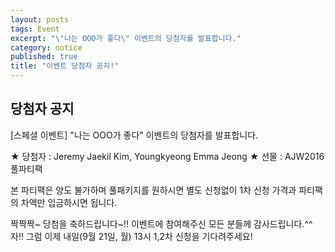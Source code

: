 ```yaml
---
layout: posts
tags: Event
excerpt: "\"나는 OOO가 좋다\" 이벤트의 당첨자를 발표합니다."
category: notice
published: true
title: "이벤트 당첨자 공지!"
---
```




## 당첨자 공지

[스페셜 이벤트] "나는 OOO가 좋다" 이벤트의 당첨자를 발표합니다.

★ 당첨자 : Jeremy Jaekil Kim, Youngkyeong Emma Jeong
★ 선물 : AJW2016 풀파티팩

본 파티팩은 양도 불가하며 풀패키지를 원하시면 별도 신청없이 1차 신청 가격과 파티팩의 차액만 입금하시면 됩니다.

짝짝짝~ 당첨을 축하드립니다~!!
이벤트에 참여해주신 모든 분들께 감사드립니다.^^
자!! 그럼 이제 내일(9월 21일, 월) 13시 1,2차 신청을 기다려주세요!
